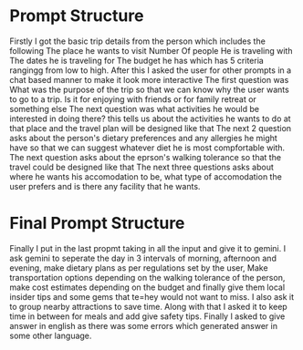 # Prompt Structure
Firstly I got the basic trip details from the person which includes the following
The place he wants to visit
Number Of people He is traveling with
The dates he is traveling for 
The budget he has which has 5 criteria rangingg from low to high.
After this I asked the user for other prompts in a chat based manner to make it look more interactive
The first question was What was the purpose of the trip so that we can know why the user wants to go to a trip. Is it for enjoying with friends or for family retreat or something else
The next question was what activities he would be interested in doing there? this tells us about the activities he wants to do at that place and the travel plan will be designed like that
The next 2 question asks about the person's dietary preferences and any allergies he might have so that we can suggest whatever diet he is most compfortable with.
The next question asks about the eprson's walking tolerance so that the travel could be designed like that
The next three questions asks about where he wants his accomodation to be, what type of accomodation the user prefers and is there any facility that he wants.

# Final Prompt Structure
Finally I put in the last propmt taking in all the input and give it to gemini.
I ask gemini to seperate the day in 3 intervals of morning, afternoon and evening, make dietary plans as per regulations set by the user, Make transportation options depending on the walking tolerance of the person, make cost estimates depending on the budget and finally give them local insider tips and some gems that te=hey would not want to miss.
I also ask it to group nearby attractions to save time. Along with that I asked it to keep time in between for meals and add give safety tips. Finally I asked to give answer in english as there was some errors which generated answer in some other language.